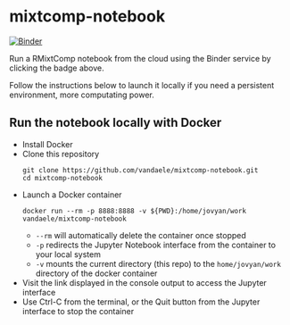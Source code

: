# mixtcomp-notebook

[![Binder](https://mybinder.org/badge_logo.svg)](https://mybinder.org/v2/gh/vandaele/mixtcomp-notebook/master)

Run a RMixtComp notebook from the cloud using the Binder service by clicking the badge above.

Follow the instructions below to launch it locally if you need a persistent environment, more computating power.


## Run the notebook locally with Docker

* Install Docker
* Clone this repository
  ```
  git clone https://github.com/vandaele/mixtcomp-notebook.git
  cd mixtcomp-notebook
  ```
* Launch a Docker container
  ```
  docker run --rm -p 8888:8888 -v ${PWD}:/home/jovyan/work vandaele/mixtcomp-notebook
  ```
  - `--rm` will automatically delete the container once stopped
  - `-p` redirects the Jupyter Notebook interface from the container to your local system
  - `-v` mounts the current directory (this repo) to the `home/jovyan/work` directory of the docker container
* Visit the link displayed in the console output to access the Jupyter interface
* Use Ctrl-C from the terminal, or the Quit button from the Jupyter interface to stop the container